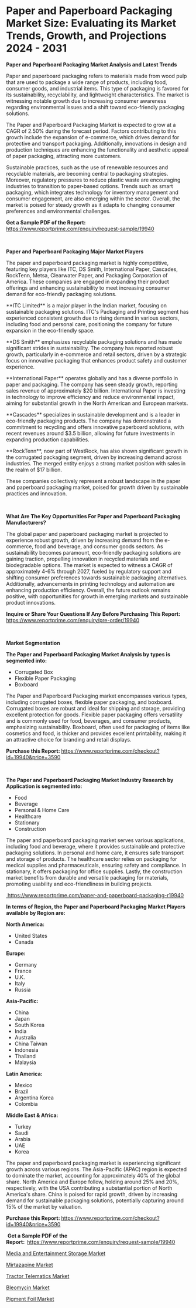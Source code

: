 <p><h1>Paper and Paperboard Packaging Market Size: Evaluating its Market Trends, Growth, and Projections 2024 - 2031</h1></p><p><strong>Paper and Paperboard Packaging Market Analysis and Latest Trends</strong></p>
<p><p>Paper and paperboard packaging refers to materials made from wood pulp that are used to package a wide range of products, including food, consumer goods, and industrial items. This type of packaging is favored for its sustainability, recyclability, and lightweight characteristics. The market is witnessing notable growth due to increasing consumer awareness regarding environmental issues and a shift toward eco-friendly packaging solutions.</p><p>The Paper and Paperboard Packaging Market is expected to grow at a CAGR of 2.50% during the forecast period. Factors contributing to this growth include the expansion of e-commerce, which drives demand for protective and transport packaging. Additionally, innovations in design and production techniques are enhancing the functionality and aesthetic appeal of paper packaging, attracting more customers. </p><p>Sustainable practices, such as the use of renewable resources and recyclable materials, are becoming central to packaging strategies. Moreover, regulatory pressures to reduce plastic waste are encouraging industries to transition to paper-based options. Trends such as smart packaging, which integrates technology for inventory management and consumer engagement, are also emerging within the sector. Overall, the market is poised for steady growth as it adapts to changing consumer preferences and environmental challenges.</p></p>
<p><strong>Get a Sample PDF of the Report:&nbsp;</strong> <a href="https://www.reportprime.com/enquiry/request-sample/19940?utm_campaign=1119&utm_medium=2&utm_source=Github&utm_content=ia&utm_term=23112024&utm_id=paper-and-paperboard-packaging">https://www.reportprime.com/enquiry/request-sample/19940</a></p>
<p>&nbsp;</p>
<p><strong>Paper and Paperboard Packaging Major Market Players</strong></p>
<p><p>The paper and paperboard packaging market is highly competitive, featuring key players like ITC, DS Smith, International Paper, Cascades, RockTenn, Metsa, Clearwater Paper, and Packaging Corporation of America. These companies are engaged in expanding their product offerings and enhancing sustainability to meet increasing consumer demand for eco-friendly packaging solutions.</p><p>**ITC Limited** is a major player in the Indian market, focusing on sustainable packaging solutions. ITC's Packaging and Printing segment has experienced consistent growth due to rising demand in various sectors, including food and personal care, positioning the company for future expansion in the eco-friendly space.</p><p>**DS Smith** emphasizes recyclable packaging solutions and has made significant strides in sustainability. The company has reported robust growth, particularly in e-commerce and retail sectors, driven by a strategic focus on innovative packaging that enhances product safety and customer experience.</p><p>**International Paper** operates globally and has a diverse portfolio in paper and packaging. The company has seen steady growth, reporting sales revenue of approximately $20 billion. International Paper is investing in technology to improve efficiency and reduce environmental impact, aiming for substantial growth in the North American and European markets.</p><p>**Cascades** specializes in sustainable development and is a leader in eco-friendly packaging products. The company has demonstrated a commitment to recycling and offers innovative paperboard solutions, with recent revenues around $3.5 billion, allowing for future investments in expanding production capabilities.</p><p>**RockTenn**, now part of WestRock, has also shown significant growth in the corrugated packaging segment, driven by increasing demand across industries. The merged entity enjoys a strong market position with sales in the realm of $17 billion.</p><p>These companies collectively represent a robust landscape in the paper and paperboard packaging market, poised for growth driven by sustainable practices and innovation.</p></p>
<p>&nbsp;</p>
<p><strong>What Are The Key Opportunities For Paper and Paperboard Packaging Manufacturers?</strong></p>
<p><p>The global paper and paperboard packaging market is projected to experience robust growth, driven by increasing demand from the e-commerce, food and beverage, and consumer goods sectors. As sustainability becomes paramount, eco-friendly packaging solutions are gaining traction, propelling innovation in recycled materials and biodegradable options. The market is expected to witness a CAGR of approximately 4-6% through 2027, fueled by regulatory support and shifting consumer preferences towards sustainable packaging alternatives. Additionally, advancements in printing technology and automation are enhancing production efficiency. Overall, the future outlook remains positive, with opportunities for growth in emerging markets and sustainable product innovations.</p></p>
<p><strong>Inquire or Share Your Questions If Any Before Purchasing This Report:</strong> <a href="https://www.reportprime.com/enquiry/pre-order/19940?utm_campaign=1119&utm_medium=2&utm_source=Github&utm_content=ia&utm_term=23112024&utm_id=paper-and-paperboard-packaging">https://www.reportprime.com/enquiry/pre-order/19940</a></p>
<p>&nbsp;</p>
<p><strong>Market Segmentation</strong></p>
<p><strong>The Paper and Paperboard Packaging Market Analysis by types is segmented into:</strong></p>
<p><ul><li>Corrugated Box</li><li>Flexible Paper Packaging</li><li>Boxboard</li></ul></p>
<p><p>The Paper and Paperboard Packaging market encompasses various types, including corrugated boxes, flexible paper packaging, and boxboard. Corrugated boxes are robust and ideal for shipping and storage, providing excellent protection for goods. Flexible paper packaging offers versatility and is commonly used for food, beverages, and consumer products, emphasizing sustainability. Boxboard, often used for packaging of items like cosmetics and food, is thicker and provides excellent printability, making it an attractive choice for branding and retail displays.</p></p>
<p><strong>Purchase this Report:&nbsp;</strong><a href="https://www.reportprime.com/checkout?id=19940&price=3590&utm_campaign=1119&utm_medium=2&utm_source=Github&utm_content=ia&utm_term=23112024&utm_id=paper-and-paperboard-packaging">https://www.reportprime.com/checkout?id=19940&price=3590</a></p>
<p>&nbsp;</p>
<p><strong>The Paper and Paperboard Packaging Market Industry Research by Application is segmented into:</strong></p>
<p><ul><li>Food</li><li>Beverage</li><li>Personal & Home Care</li><li>Healthcare</li><li>Stationary</li><li>Construction</li></ul></p>
<p><p>The paper and paperboard packaging market serves various applications, including food and beverage, where it provides sustainable and protective packaging solutions. In personal and home care, it ensures safe transport and storage of products. The healthcare sector relies on packaging for medical supplies and pharmaceuticals, ensuring safety and compliance. In stationary, it offers packaging for office supplies. Lastly, the construction market benefits from durable and versatile packaging for materials, promoting usability and eco-friendliness in building projects.</p></p>
<p><a href="https://www.reportprime.com/paper-and-paperboard-packaging-r19940?utm_campaign=1119&utm_medium=2&utm_source=Github&utm_content=ia&utm_term=23112024&utm_id=paper-and-paperboard-packaging">&nbsp;https://www.reportprime.com/paper-and-paperboard-packaging-r19940</a></p>
<p><strong>In terms of Region, the Paper and Paperboard Packaging Market Players available by Region are:</strong></p>
<p>
    <p> <strong> North America: </strong>
        <ul>
            <li>United States</li>
            <li>Canada</li>
        </ul>
        </p> 
    <p> <strong> Europe: </strong>
        <ul>
            <li>Germany</li>
            <li>France</li>
            <li>U.K.</li>
            <li>Italy</li>
            <li>Russia</li>
        </ul>
        </p> 
    <p> <strong> Asia-Pacific: </strong>
        <ul>
            <li>China</li>
            <li>Japan</li>
            <li>South Korea</li>
            <li>India</li>
            <li>Australia</li>
            <li>China Taiwan</li>
            <li>Indonesia</li>
            <li>Thailand</li>
            <li>Malaysia</li>
        </ul>
        </p> 
    <p> <strong> Latin America: </strong>
        <ul>
            <li>Mexico</li>
            <li>Brazil</li>
            <li>Argentina Korea</li>
            <li>Colombia</li>
        </ul>
        </p> 
    <p> <strong> Middle East & Africa: </strong>
        <ul>
            <li>Turkey</li>
            <li>Saudi</li>
            <li>Arabia</li>
            <li>UAE</li>
            <li>Korea</li>
        </ul>
    </p>
    </p>
<p><p>The paper and paperboard packaging market is experiencing significant growth across various regions. The Asia-Pacific (APAC) region is expected to dominate the market, accounting for approximately 40% of the global share. North America and Europe follow, holding around 25% and 20%, respectively, with the USA contributing a substantial portion of North America's share. China is poised for rapid growth, driven by increasing demand for sustainable packaging solutions, potentially capturing around 15% of the market by valuation.</p></p>
<p><strong>Purchase this Report: </strong><a href="https://www.reportprime.com/checkout?id=19940&price=3590&utm_campaign=1119&utm_medium=2&utm_source=Github&utm_content=ia&utm_term=23112024&utm_id=paper-and-paperboard-packaging">https://www.reportprime.com/checkout?id=19940&price=3590</a></p>
<p>&nbsp;<strong>Get a Sample PDF of the Report:&nbsp;&nbsp;</strong><a href="https://www.reportprime.com/enquiry/request-sample/19940?utm_campaign=1119&utm_medium=2&utm_source=Github&utm_content=ia&utm_term=23112024&utm_id=paper-and-paperboard-packaging">https://www.reportprime.com/enquiry/request-sample/19940</a></p>
<p><strong></strong></p>
<p><p><a href="https://issuu.com/reportprime-2/docs/media-and-entertainment-storage-mar_4c277d9f6774c2?utm_campaign=1119&utm_medium=2&utm_source=Github&utm_content=ia&utm_term=23112024&utm_id=paper-and-paperboard-packaging">Media and Entertainment Storage Market</a></p><p><a href="https://www.linkedin.com/pulse/mirtazapine-market-growth-study-examines-trajectory-projected-1b3jf?utm_campaign=1119&utm_medium=2&utm_source=Github&utm_content=ia&utm_term=23112024&utm_id=paper-and-paperboard-packaging">Mirtazapine Market</a></p><p><a href="https://issuu.com/reportprime-2/docs/tractor-telematics-market-size-2030_43b236796ad608?utm_campaign=1119&utm_medium=2&utm_source=Github&utm_content=ia&utm_term=23112024&utm_id=paper-and-paperboard-packaging">Tractor Telematics Market</a></p><p><a href="https://www.linkedin.com/pulse/bleomycin-market-size-share-analysis-2024-2031-comprehensive-2iydf?utm_campaign=1119&utm_medium=2&utm_source=Github&utm_content=ia&utm_term=23112024&utm_id=paper-and-paperboard-packaging">Bleomycin Market</a></p><p><a href="https://www.linkedin.com/pulse/growth-revenue-projections-pigment-foil-market-85-cagr-from-sflxf?utm_campaign=1119&utm_medium=2&utm_source=Github&utm_content=ia&utm_term=23112024&utm_id=paper-and-paperboard-packaging">Pigment Foil Market</a></p></p>